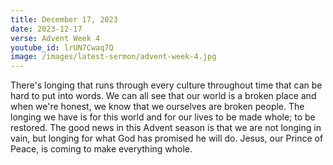 ```yaml
---
title: December 17, 2023
date: 2023-12-17
verse: Advent Week 4
youtube_id: lrUN7Cwaq7Q
image: /images/latest-sermon/advent-week-4.jpg
---
```

There's longing that runs through every culture throughout time that can be hard to put into words. We can all see that our world is a broken place and when we're honest, we know that we ourselves are broken people.  The longing we have is for this world and for our lives to be made whole; to be restored. The good news in this Advent season is that we are not longing in vain, but longing for what God has promised he will do. Jesus, our Prince of Peace, is coming to make everything whole. 
